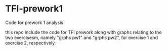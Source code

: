 # TFI-prework1
Code for prework 1 analysis

this repo include the code for TFI prework along with graphs relating to the two exercisesm, namely "grphs pw1" and "grphs pw2", for exercise 1 and exercise 2, respectively. 
